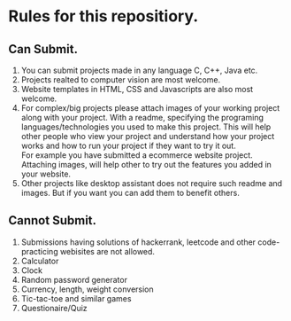 # Rules for this repositiory.

## Can Submit.

1. You can submit projects made in any language C, C++, Java etc.
2. Projects realted to computer vision are most welcome.
3. Website templates in HTML, CSS and Javascripts are also most welcome.
4. For complex/big projects please attach images of your working project along with your project. With a readme, specifying the programing languages/technologies you used to make this project. This will help other people who view your project and understand how your project works and how to run your project if they want to try it out.  
For example you have submitted a ecommerce website project. Attaching images, will help other to try out the features you added in your website.
5. Other projects like desktop assistant does not require such readme and images. But if you want you can add them to benefit others.

## Cannot Submit.
1. Submissions having solutions of hackerrank, leetcode and other code-practicing webisites are not allowed.
2. Calculator 
3. Clock
4. Random password generator
5. Currency, length, weight conversion
6. Tic-tac-toe and similar games
7. Questionaire/Quiz
